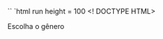 
`` `html run height = 100
<! DOCTYPE HTML>
<html>
<corpo>

<div data-widget-name = "menu"> Escolha o gênero </ div>

<script>
// obtendo
deixe elem = document.querySelector ('[data-widget-name]');

// lendo o valor
alert (elem.dataset.widgetName);
// ou
alerta (elem.getAttribute ('data-widget-name'));
</ script>
</ body>
</ html>
`` `

